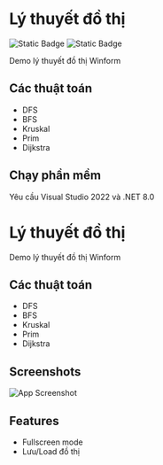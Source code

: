 
# Lý thuyết đồ thị
![Static Badge](https://img.shields.io/badge/Open_in_Visual_Studio_Code-%23007ACC.svg?style=flat-square&logo=data%3Aimage%2Fpng%3Bbase64%2CiVBORw0KGgoAAAANSUhEUgAAADAAAAAwCAYAAABXAvmHAAAACXBIWXMAAAsTAAALEwEAmpwYAAADv0lEQVR4nO2ZvWsUQRjGZ97VJogfaSSFQbC5bWyUYGMRsbWwsBObgIWFMWBmLid4gtGZBNTOzn9ABEHZGMzsLRo%2FCk935hRUSBELQQIKIrkLEjMyG8479T5mde8L7oEpd%2Bf57b4z88wMQn311VfH5FBxDKhY2sZfPXMfFA%2BjXhIQMQbUXwfqayctNty5ona94suUVzyFshpQNwuoGAcqNoz5cosAKu21ATmQ11tRd0ljTMRstXGoDRC11Nzqsuutjh%2B4pwc67RyhbLAFE3GrlnmoA%2FCrecWV1NzqBNIad8j8vQFMhFfPPDQDqIBk2m8%2BvbgLiHjSyDzYA3xsr%2FnMoyGgvmpmHmwB5oq6febP%2B%2FvMHG9jHloCYAYMD0cQC%2FfGNj8ZHAQiVmzNQ%2BIA194MYq4C4EoDU%2BuYyWl0%2B7Zj86gzKUaB%2BF%2FjmIdEAfibYeDybWS%2BqhkgNJ0famieiuNARCmWeSJKkM6dTgwAuFr803ylyU8Ok0dqPjeZOwPE%2FxHvy4t36LzYb55PDoDJz%2FUBNksKmLxYnVcgLWjcksFE3EF0YUf5HYkBYC4vNwQolxSTD9GVwm5MxPWY5tdMFvqzXzexMaA1xkxdsoEAJktwYTFOySwjIkZqdesmPY0Cl2eByx%2FNIZSG7HMNNNe4ZKh%2FF40HO%2Bv157ZiIQMWngSmvlv9jct5Demg1lf%2FbsZIs77cVq3EDiscBS6%2FWUFcDTVkHlUDfEAkOGTTj9vSKMHDEeDyixWEadnnGhP%2FPpqYH7Ttwm0pABEjkAm%2BRF%2FYEgKz8L5Z0TsO4KQXjgIR36KSyAQarryyhgAuPyCuOldCQMXJaBBWD8opA5G3hzCTACu0fxADyZ2tGw3Suc1Zx%2FpPRAvfXXQjbMc0qjGm%2FqXmi5KBeFGKAwFMLUcRvZUAmPrTVlmG%2Bg%2FRlNiNubweD0KuAVOtixJA%2Fc9NzK8DFRdRNlsJc6xAY0FsxvM7iOeTD3NA%2Fcf1s7v%2FyaF%2B7Tg9o85YRY%2Ff%2F8Y7NFtINk4jujAMRLz9O%2F76gdmkN3rUYeFx4DLeuOCyBKyQ3IYm0sT8oDFcLhkzLtAJyy3lTDgKXH2NW1Ju8uuAxmZzji7M70FxNVM4CFytdBjgPzX7eh8wudS7AEbT%2BSFgUvUugBEr7AKuniQC4LX7aLGsbH4Ac%2Bn9L0DKK051BiCCCLZgrm79E4AXHa%2Bf69zxevWBAZeztgCprrrgqJLJQsDkRgOAbr1iqgi4HIsOybjSDpe9dclXlsPkMeDq%2FfabS0977pq1r75Qd%2Bgnbk39qO0MuGMAAAAASUVORK5CYII%3D&labelColor=%23252526)    ![Static Badge](https://img.shields.io/badge/Open_in_Visual_Studio-%236F2DAB.svg?style=flat-square&logo=data%3Aimage%2Fpng%3Bbase64%2CiVBORw0KGgoAAAANSUhEUgAAADAAAAAwCAYAAABXAvmHAAAACXBIWXMAAAsTAAALEwEAmpwYAAAG%2FklEQVR4nO3YeUyTdxjA8XdbtmVb4pZ4ZFFc5nQ6kRaw1aGicsqpXNZ5Z8uWiQf3RCjQVwQRKVdFKaWaLR4TkXjRlqO0UC6LlKMtbsYtmdkSs0N3SPs2zq3P8rYUykvt%2B9O4FBOe5PsPpf09H3h524BhUzM1U%2BOyKeK0bM8Oqfvz5N5%2BQ7vAdK6zzOCFPS%2Bzx%2F1Lr3j3k4ZPFlXAjkUl0F5uAlUZYW4vJyQqAbESm8yTxrw6L4VRc3efx2nYtVgMJKK9zESJUHaUmoKwyTY469qMDO%2F6W%2Fu9LkMKswZsiIkAa6pS00BHGbETcHhxMiz%2FejaruTuL1QAZS%2BvBHqEqNTmvxNTdxR%2Be5bLlRSzNyzy2ooHHVkAOWw5UhIoOUGqCtlJTnUuWBwxewNmtXx1c1gr4MiU4QqhKCISMBpcAeGxFCbm8LUeItmICKeRDq%2BNuLhFzhk5Wb9TfE8fpRYLQ268%2BzfI4S5lOLkzmDNH2rADVm77xEXP0MjFHbxZzhkC8kUwP1bH67uOcobefbHnFVpytMONsK8AZoo1PIEV7aPZKya8FgUo4Obr8EFSTgDg9iOL0P4k5OhbS8mx5UA5b8dCyvC0niFY%2BgRTtwR%2B5HTNvmlMO%2B9mXBh0AQBSrJ0Qx%2Bs3OXoPLalnOYysM5GJkCIjvW4sIQIkeMEcA1srNmcvrOyYA4vQgjNWZhbG6QtzBm0uGd%2BMCLqvxl2yW3LI8HQJnK9sPe7XPbD1KAEoIgGNga9Nswd95fvJeym8AqizpoDJaKxVxNG%2Fanrvf%2B8rsdO%2F6H7hLGyCL1QR0CN4ypYh8fyCfqzxKAEpPBLAmGK6O03c7AghjLN2q3KBdlLDgzLRExsWBNM8rcMBbAs4QPJbiEY%2BlSLA%2FV1lIAEoIgAqgJtpya4YoVn9rDKCzB8DxqMH7qey6vt3uZyGJcRGcIliKezmsFn%2FqucpnBdjsdhyokV%2Bv5gzOE8Xp7lIBlTE6OBGthYqoQchcIQEahC5redM8R%2BcqjhCA0lMDyBFxtIyqWP0fFsDIT78y2go4HqWFig2DgK%2BVw54l5xwhJPhy2bTHnat4doATQM3%2BcWGc3k8YozVNBAxaAIL1A1AQ2AEJjJoRxGVzupekEMdwpx%2BHFQUEoEQL2OJ2AqhRv0cYrY2qjNb9awVo4USUFXBsBFAeOQBFoWpI9q57mOhxcTvtoRiGtRwmACUEQCVQo35PvPvXG9J96scBKiiAsoh%2BKAnrN%2FLD%2B2LRAEZACQEgBGr2jycxJGsSPa6a4t1rIGd1kwVgu%2F4nACL6gR%2BuMReFaRy%2B6dlPS74RUMLoZqubEKjZHktk1nskM6S%2FJzOkkOhxDXa710Cun8IhoJQEhPdBcXgf8MM0UBSiucgPHnzjcefK842AEgKgCqiRX09gyNySGZIfUxhSIAGjiCU1kBfYZgWstwLKIvsnAkI1cGTdDe2RkOvvOgTkGQGlpwLs%2FeDS9GSm9FtyeVvjEB4X%2FiqN6L15jPzpUwFhVsDRUA0UhvRCwbqe3%2FICr%2FtRz20%2BZASUaAHb5orAvq1uVaYUprQrhSkFS1SEh%2FR20hLJYvIzkSByQGu5%2FimAIjvAkXU34HCQ%2BmFegPrT%2FwlQDWOJ%2Ftm98EJ%2FKlMKZBMQHtLGJM%2FLb9meWxIxMKcscuCOPYBPAkJJQO%2FIb%2BAGHA7ugfxANRwK6BZ9PvJhrjnXCCg9AUBk3vX%2B%2Be5UpsyyvAMEn8OpfYn6fMGGfveyiL775B3I%2FvofBwjqgbxANeQGdEGOX6sq01c2synXCCjRAra%2Fcwq2zRXDZ%2FPPqdIsy9uyASTkJbXT2WuUhg2sKg7vI8YByMuHBARPAEC6r%2FS7poNGQIkWEL%2Bw9k78wtpH5PK2RhEMyd0UhsyH9kUwDCsO00QWh%2Fc9sgGs178VkD8K6IRsPwWkr5ZAE25EivbgZIbkvTRPaWOa5xhgBNGb4lk%2FB3uC4Yf37SgK6zXb%2FwGPAa7DwYBOyFrbAvt9r0EjbkQK%2BfBUpsw71VN2OpUpvZfGkFal%2BNS%2Bhj3FHA3pzR53ByL%2FgIN64JAF0AHctXJIW3UFGnlGpDBXTGFob%2Fl4gBoOBXYDHtAO3DXNkLrq0uQGkJ%2BDCtfdqB13CyUB%2FirIXNMIySvroCHHSJss2zDsEoAFwRl6pSC4p9n%2BDsTzb4OM1Q2QtKIWGnIMKJ13GcCCCFVPyw9S94%2FdQpVwYLUMElfUQEO2gS6FPOOv6S4FWBDBXbPyAtS3R2%2BhvhLY53MOZFmGx9Up4xrXk%2F%2FhxibL5Pl3zsf9O34mb6Ff%2BF6DvR%2BembC4lDvcJMl6sAabrJMb2LWM6yd%2FmLbqMiSsPAsyrsGSNNMgl3GNSG%2BWLh%2Fh9tvbimK6Hwg%2FHvpTkjl8SpY5zHT1TlMzNdhzNv8BrBBGZACZ85YAAAAASUVORK5CYII%3D&labelColor=%23252526)




Demo lý thuyết đồ thị Winform

## Các thuật toán

- DFS
- BFS
- Kruskal
- Prim
- Dijkstra

## Chạy phần mềm

Yêu cầu Visual Studio 2022 và .NET 8.0 


# Lý thuyết đồ thị

Demo lý thuyết đồ thị Winform

## Các thuật toán

- DFS
- BFS
- Kruskal
- Prim
- Dijkstra

## Screenshots

![App Screenshot](https://via.placeholder.com/468x300?text=App+Screenshot+Here)


## Features
- Fullscreen mode
- Lưu/Load đồ thị

